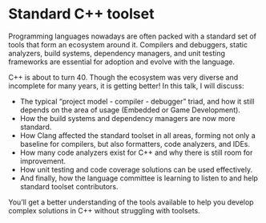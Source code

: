 # Standard C++ toolset

Programming languages nowadays are often packed with a standard set of tools that form an ecosystem around it. Compilers and debuggers, static analyzers, build systems, dependency managers, and unit testing frameworks are essential for adoption and evolve with the language.

C++ is about to turn 40. Though the ecosystem was very diverse and incomplete for many years, it is getting better! In this talk, I will discuss:
- The typical “project model - compiler - debugger” triad, and how it still depends on the area of usage (Embedded or Game Development).
- How the build systems and dependency managers are now more standard.
- How Clang affected the standard toolset in all areas, forming not only a baseline for compilers, but also formatters, code analyzers, and IDEs.
- How many code analyzers exist for C++ and why there is still room for improvement.
- How unit testing and code coverage solutions can be used effectively.
- And finally, how the language committee is learning to listen to and help standard toolset contributors.

You’ll get a better understanding of the tools available to help you develop complex solutions in C++ without struggling with toolsets. 
